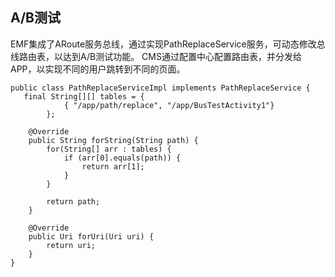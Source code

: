 ## <a name="abtest"></a>A/B测试
EMF集成了ARoute服务总线，通过实现PathReplaceService服务，可动态修改总线路由表，以达到A/B测试功能。
CMS通过配置中心配置路由表，并分发给APP，以实现不同的用户跳转到不同的页面。

```
public class PathReplaceServiceImpl implements PathReplaceService {
   final String[][] tables = {
            { "/app/path/replace", "/app/BusTestActivity1"}
        };
    
    @Override
    public String forString(String path) {
        for(String[] arr : tables) {
            if (arr[0].equals(path)) {
                return arr[1];
            }
        }

        return path;
    }

    @Override
    public Uri forUri(Uri uri) {
        return uri;
    }
}
```